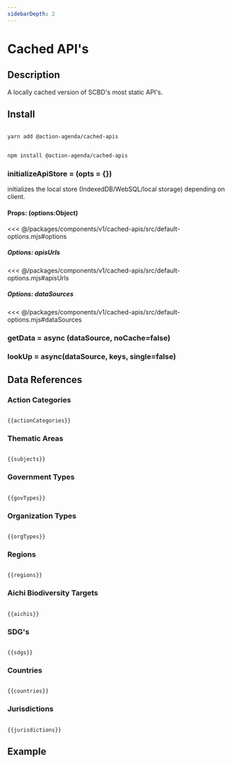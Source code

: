 ```yaml
---
sidebarDepth: 2
---
```

# Cached API's

## Description

A locally cached version of SCBD's most static API's.


## Install

<code-group>
<code-block title="YARN">

```bash

yarn add @action-agenda/cached-apis

```
</code-block>

<code-block title="NPM">

```bash

npm install @action-agenda/cached-apis

```
</code-block>
</code-group>

### initializeApiStore = (opts = {})
initializes the local store (IndexedDB/WebSQL/local storage) depending on client.

#### Props: (options:Object)

<<< @/packages/components/v1/cached-apis/src/default-options.mjs#options
##### Options: apisUrls
<<< @/packages/components/v1/cached-apis/src/default-options.mjs#apisUrls
##### Options: dataSources
<<< @/packages/components/v1/cached-apis/src/default-options.mjs#dataSources

### getData  = async (dataSource, noCache=false)

### lookUp = async(dataSource, keys, single=false)

## Data References

### Action Categories
<div class="language-text"><pre><code>
{{actionCategories}}
</code></pre></div>

### Thematic Areas
<div class="language-text"><pre><code>
{{subjects}}
</code></pre></div>

### Government Types
<div class="language-text"><pre><code>
{{govTypes}}
</code></pre></div>

### Organization Types
<div class="language-text"><pre><code>
{{orgTypes}}
</code></pre></div>

### Regions 
<div class="language-text"><pre><code>
{{regions}}
</code></pre></div>

### Aichi Biodiversity Targets
<div class="language-text"><pre><code>
{{aichis}}
</code></pre></div>

### SDG's
<div class="language-text"><pre><code>
{{sdgs}}
</code></pre></div>

### Countries
<div class="language-text"><pre><code>
{{countries}}
</code></pre></div>

### Jurisdictions
<div class="language-text"><pre><code>
{{jurisdictions}}
</code></pre></div>


## Example
<template>
<div id="example-data" class="position-relative p-5 example" >
  <div class="inner">
    <h3>lookUp('all', ['528B1187-F1BD-4479-9FB3-ADBD9076D361', 'ca' ,'AICHI-TARGET-10','CBD-SUBJECT-ABS'])</h3>
    <hr/>
    <pre>
    {{lookUp}}
    </pre>
    <a href="#actionCategories" class="header-anchor">#</a>
    <h3 >CachedApis.getData('actionCategories')</h3>
    <hr/>
    <pre>
    {{actionCategories}}
    </pre>
  </div>
</div>
</template>

<script>
import * as CachedApis from './src/index.mjs'

export default {
  methods: { getExamp },
  computed: { cachedApis: () => CachedApis },
  data() {
    return {
      exampleData: null,
      exampleHeader: null,
      sdgs:[],
      aichis:[],
      subjects:[],
      jurisdictions:[],
      govTypes:[],
      orgTypes:[],
      regions:[],
      countries:[],
      lookUp:[],
      actionCategories:[]
    }
  },

  async mounted () {
    CachedApis.initializeApiStore()

    this.lookUp =  await CachedApis.lookUp('all', ['528B1187-F1BD-4479-9FB3-ADBD9076D361', 'ca' ,'AICHI-TARGET-10','CBD-SUBJECT-ABS'])
    this.actionCategories =  await CachedApis.getData('actionCategories')
    this.countries = await CachedApis.getData('countries')
    this.regions = await CachedApis.getData('regions')
    this.orgTypes = await CachedApis.getData('orgTypes')
    this.govTypes = await CachedApis.getData('govTypes')
    this.jurisdictions = await CachedApis.getData('jurisdictions')
    this.subjects = await CachedApis.getData('subjects')
    this.aichis = await CachedApis.getData('aichis')
    this.sdgs = await CachedApis.getData('sdgs')

    this.getExamp()
  },
  destroyed(){
    this.exampleHeader.parentNode.removeChild(this.exampleHeader)
    this.exampleData.parentNode.removeChild(this.exampleData)
  }
}

function getExamp(){

  const test = document.getElementsByTagName('main')[0].lastElementChild.id

  if(test === 'example-data') return

    this.exampleHeader = document.getElementById('example')
    this.exampleData   = document.getElementById('example-data')

  this.exampleHeader.parentNode.removeChild(this.exampleHeader)
  this.exampleData.parentNode.removeChild(this.exampleData)

  const main = document.getElementsByTagName('main')[0]

  this.exampleHeader.classList.add('example-header')
  main.appendChild(this.exampleHeader)
  main.appendChild(this.exampleData)
}
</script>
<style scoped>
  
  .example{
    padding: 3em 3em 3em 3em;
    background-color: rgb(38, 90, 79);
  }
  .example .inner{
    padding: 5em 5em 5em 5em;
    background-color: white;
  }
  .example-header{
      max-width: 740px;
    margin: 0 auto;
    padding: 2rem 2.5rem;
  }

</style>
